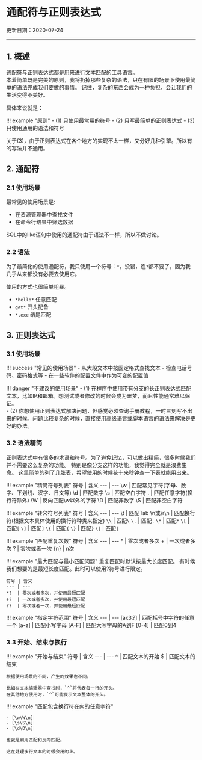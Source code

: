 # 通配符与正则表达式

更新日期：2020-07-24

-------------------------------------

## 1. 概述

通配符与正则表达式都是用来进行文本匹配的工具语言。<br/>
本着简单既是完美的原则，我将扔掉那些复杂的语法，只在有限的场景下使用最简单的语法完成我们要做的事情。
记住，复杂的东西会成为一种负担，会让我们的生活变得不美好。

具体来说就是：

!!! example "原则"
    - (1)	只使用最常用的符号
    - (2)	只写最简单的正则表达式
    - (3)	只使用通用的语法和符号

关于(3)，由于正则表达式在各个地方的实现不太一样，又分好几种引擎。所以有的写法并不通用。

## 2. 通配符

### 2.1 使用场景

最常见的使用场景是:

- 在资源管理器中查找文件
- 在命令行结果中筛选数据

SQL中的like语句中使用的通配符由于语法不一样，所以不做讨论。

### 2.2 语法

为了最简化的使用通配符，我只使用一个符号：`*`。没错，连`?`都不要了，因为我几乎从来都没有必要去使用它。

使用的方式也很简单粗暴。

- `*hello*`	任意匹配
- `get*`	开头配备
- `*.exe`	结尾匹配

## 3. 正则表达式

### 3.1 使用场景

!!! success "常见的使用场景"
    - 从大段文本中按固定格式查找文本
    - 检查电话号码、密码格式等
    - 在一些软件的配置文件中作为可变的配置值

!!! danger "不建议的使用场景"
    - (1)	在程序中使用带有分支的长正则表达式匹配文本，比如IP和邮箱。想测试或者修改的时候会成为噩梦，而且性能通常难以保证。	
    - (2)	你想使用正则表达式解决问题，但感觉必须查询手册教程，一时三刻写不出来的时候。问题比较复杂的时候，直接使用高级语言或脚本语言的语法来解决是更好的办法。

### 3.2 语法精简

正则表达式中有很多的术语和符号。为了避免记忆，可以做出精简，很多时候我们并不需要这么复杂的功能。
特别是像分支这样的功能，我觉得完全就是浪费生命。
这里简单的列了几张表，希望使用的时候花十来秒钟查一下表就能用出来。

!!! example "精简符号列表"
    符号 | 含义
    --- | ---
    \w	| 匹配常见字符(字母、数字、下划线、汉字、日文等)
    \d	| 匹配数字
    \s	| 匹配空白字符
    .	| 匹配任意字符(换行符除外)
    \W	| 反向匹配\w以外的字符
    \D	| 匹配非数字
    \S	| 匹配非空白字符

!!! example "转义符号列表"
    符号 | 含义
    --- | ---
    \t	|	匹配Tab
    \n或\r\n	|	匹配换行符(根据文本具体使用的换行符种类来指定)
    `\\`	|	匹配`\`
    `\.`	|	匹配`.`
    `\*`	|	匹配`*`
    `\[`	|	匹配`[`
    `\]`	|	匹配`]`
    `\{`	|	匹配`{`
    `\}`	|	匹配`}`
    `\|`	|	匹配`|`

!!! example "匹配重复次数"
    符号 | 含义
    --- | ---
    * |	零次或者多次
    +	| 一次或者多次
    ? |	零次或者一次
    {n} |	n次

!!! example "最大匹配与最小匹配问题"
    重复匹配时默认按最大长度匹配。
    有时候我们想要的是最短长度匹配。此时可以使用?符号进行限定。

    符号 | 含义
    --- | ---
    *?	| 零次或者多次，并使用最短匹配
    +?	| 一次或者多次，并使用最短匹配
    ??	| 零次或者一次，并使用最短匹配

!!! example "指定字符范围"
    符号 | 含义
    --- | ---
    [ax3.?] |	匹配括号中字符的任意一个
    [a-z] |	匹配小写字母
    [A-F]	| 匹配大写字母的A到F
    [0-4]	| 匹配0到4

### 3.3 开始、结束与换行

!!! example "开始与结束"
    符号 | 含义
    --- | ---
    ^	| 匹配文本的开始
    $	| 匹配文本的结束

    根据使用场景的不同，产生的效果也不同。

    比如在文本编辑器中查找时，`^`将代表每一行的开头。
    在其他地方使用时，`^`可能表示文本整体的开头。

!!! example "匹配包含换行符在内的任意字符"

    - [\w\W\n]
    - [\s\S\n]
    - [\d\D\n]

    也就是利用匹配和反向匹配。

    这在处理多行文本的时候会用的上。

